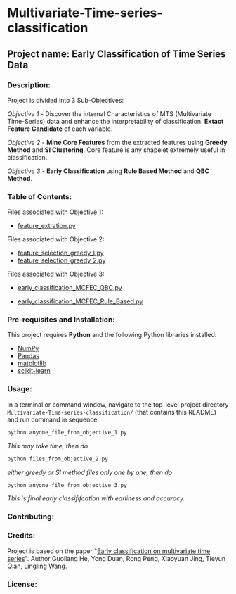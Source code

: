 # Multivariate-Time-series-classification

## Project name: Early Classification of Time Series Data

### Description: 

Project is divided into 3 Sub-Objectives:

_Objective 1_ - Discover the internal Characteristics of MTS (Multivariate Time-Series) data and enhance the interpretability of classification. **Extact Feature Candidate** of each variable.

_Objective 2_ - **Mine Core Features** from the extracted features using **Greedy Method** and **SI Clustering**. Core feature is any shapelet extremely useful in classification.

_Objective 3_ - **Early Classification** using **Rule Based Method** and **QBC Method**.

### Table of Contents:

Files associated with Objective 1:

- [feature_extration.py](https://github.com/erYash15/Multivariate-Time-series-early-classification/blob/master/feature_extration.py)

Files associated with Objective 2:

- [feature_selection_greedy_1.py](https://github.com/erYash15/Multivariate-Time-series-early-classification/blob/master/feature_selection_greedy_1.py)
- [feature_selection_greedy_2.py](https://github.com/erYash15/Multivariate-Time-series-early-classification/blob/master/feature_selection_greedy_2.py)

Files associated with Objective 3:

- [early_classification_MCFEC_QBC.py](https://github.com/erYash15/Multivariate-Time-series-early-classification/blob/master/early_classification_MCFEC_QBC.py)

- [early_classification_MCFEC_Rule_Based.py](https://github.com/erYash15/Multivariate-Time-series-early-classification/blob/master/early_classification_MCFEC_Rule_Based.py)


### Pre-requisites and Installation:
This project requires **Python** and the following Python libraries installed:

- [NumPy](http://www.numpy.org/)
- [Pandas](http://pandas.pydata.org/)
- [matplotlib](http://matplotlib.org/)
- [scikit-learn](http://scikit-learn.org/stable/)

### Usage:

In a terminal or command window, navigate to the top-level project directory `Multivariate-Time-series-classification/` (that contains this README) and run command in sequence:

```bash
python anyone_file_from_objective_1.py
```

_This may take time, then do_
```bash
python files_from_objective_2.py
```

_either greedy or SI method files only one by one, then do_
```bash
python anyone_file_from_objective_3.py
```

_This is final early classififcation with earliness and accuracy._



### Contributing:




### Credits:

Project is based on the paper "[Early classification on multivariate time series](https://dl.acm.org/citation.cfm?id=2841855)". Author Guoliang He, Yong Duan, Rong Peng, Xiaoyuan Jing, Tieyun Qian, Lingling Wang.



### License:



